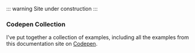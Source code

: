 ::: warning
Site under construction
:::

### Codepen Collection

I've put together a collection of examples, including all the examples from this
documentation site on [Codepen](https://codepen.io/collection/nrkgxV/#).
